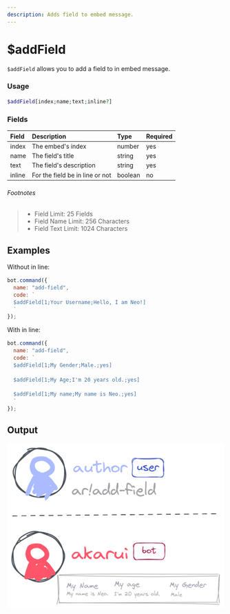 ```yaml
---
description: Adds field to embed message.
---
```


# $addField

`$addField` allows you to add a field to in embed message.

### Usage

```php
$addField[index;name;text;inline?]
```

### Fields

| Field | Description | Type | Required |
| :--- | :--- | :--- | :--- |
| index | The embed's index | number | yes |
| name | The field's title | string | yes |
| text | The field's description | string | yes |
| inline | For the field be in line or not | boolean | no |

###### Footnotes

> * Field Limit: 25 Fields
> * Field Name Limit: 256 Characters
> * Field Text Limit: 1024 Characters

## Examples

Without in line:

```javascript
bot.command({
  name: "add-field",
  code: `
  $addField[1;Your Username;Hello, I am Neo!]
  `
});
```

With in line:

```javascript
bot.command({
  name: "add-field",
  code: `
  $addField[1;My Gender;Male.;yes]
  
  $addField[1;My Age;I'm 20 years old.;yes]
  
  $addField[1;My name;My name is Neo.;yes]
  `
});
```

## Output 

![Add Field](/src/images/add_field.png)
